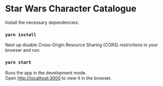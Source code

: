 # Star Wars Character Catalogue

Install the necessary dependencies:

### `yarn install`

Next up disable Cross-Origin Resource Sharing (CORS) restrictions in your browser and run:

### `yarn start`

Runs the app in the development mode.\
Open [http://localhost:3000](http://localhost:3000) to view it in the browser.
